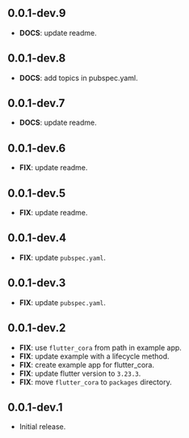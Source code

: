 ## 0.0.1-dev.9

 - **DOCS**: update readme.

## 0.0.1-dev.8

 - **DOCS**: add topics in pubspec.yaml.

## 0.0.1-dev.7

 - **DOCS**: update readme.

## 0.0.1-dev.6

 - **FIX**: update readme.

## 0.0.1-dev.5

 - **FIX**: update readme.

## 0.0.1-dev.4

 - **FIX**: update `pubspec.yaml`.

## 0.0.1-dev.3

 - **FIX**: update `pubspec.yaml`.

## 0.0.1-dev.2

 - **FIX**: use `flutter_cora` from path in example app.
 - **FIX**: update example with a lifecycle method.
 - **FIX**: create example app for flutter_cora.
 - **FIX**: update flutter version to `3.23.3`.
 - **FIX**: move `flutter_cora` to `packages` directory.

## 0.0.1-dev.1

- Initial release.
